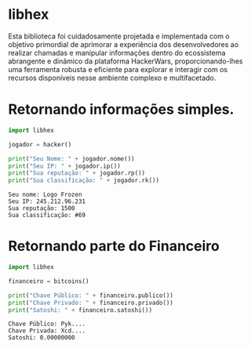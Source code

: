 # libhex
Esta biblioteca foi cuidadosamente projetada e implementada com o objetivo primordial de aprimorar a experiência dos desenvolvedores ao realizar chamadas e manipular informações dentro do ecossistema abrangente e dinâmico da plataforma HackerWars, proporcionando-lhes uma ferramenta robusta e eficiente para explorar e interagir com os recursos disponíveis nesse ambiente complexo e multifacetado.

# Retornando informações simples.
```py
import libhex

jogador = hacker()

print("Seu Nome: " + jogador.nome())
print("Seu IP: " + jogador.ip())
print("Sua reputação: " + jogador.rp())
print("Sua classificação: " + jogador.rk())

```
```
Seu nome: Logo Frozen
Seu IP: 245.212.96.231
Sua reputação: 1500
Sua classificação: #69
```

# Retornando parte do Financeiro
```py
import libhex

financeiro = bitcoins()

print("Chave Público: " + financeiro.publico())
print("Chave Privado: " + financeiro.privado())
print("Satoshi: " + financeiro.satoshi())
```
```
Chave Público: Pyk....
Chave Privada: Xcd....
Satoshi: 0.00000000
```
